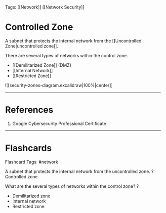 Tags: [[Network]] [[Network Security]]
# Controlled Zone

A subnet that protects the internal network from the [[Uncontrolled Zone|uncontrolled zone]].

There are several types of networks within the control zone.
- [[Demilitarized Zone]] (DMZ)
- [[Internal Network]]
- [[Restricted Zone]]

![[security-zones-diagram.excalidraw|100%|center]]

---
# References

1. Google Cybersecurity Professional Certificate

---
# Flashcards

Flashcard Tags: #network 

A subnet that protects the internal network from the uncontrolled zone.
?
Controlled zone
<!--SR:!2024-05-05,1,230-->

What are the several types of networks within the control zone?
?
- Demilitarized zone
- Internal network
- Restricted zone
<!--SR:!2024-05-08,4,270-->